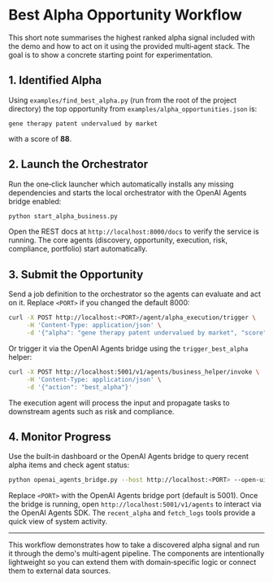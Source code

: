 # Best Alpha Opportunity Workflow

This short note summarises the highest ranked alpha signal included with the demo and how to act on it using the
  provided multi‑agent stack. The goal is to show a concrete starting point for experimentation.

## 1. Identified Alpha

Using `examples/find_best_alpha.py` (run from the root of the project directory) the top opportunity from
  `examples/alpha_opportunities.json` is:

```
gene therapy patent undervalued by market
```
with a score of **88**.

## 2. Launch the Orchestrator

Run the one‑click launcher which automatically installs any missing dependencies and starts the local orchestrator with
  the OpenAI Agents bridge enabled:

```bash
python start_alpha_business.py
```

Open the REST docs at `http://localhost:8000/docs` to verify the service is running. The core agents (discovery,
  opportunity, execution, risk, compliance, portfolio) start automatically.

## 3. Submit the Opportunity

Send a job definition to the orchestrator so the agents can evaluate and act on it. Replace `<PORT>` if you changed the
  default 8000:

```bash
curl -X POST http://localhost:<PORT>/agent/alpha_execution/trigger \
     -H 'Content-Type: application/json' \
     -d '{"alpha": "gene therapy patent undervalued by market", "score": 88}'
```

Or trigger it via the OpenAI Agents bridge using the ``trigger_best_alpha``
helper:

```bash
curl -X POST http://localhost:5001/v1/agents/business_helper/invoke \
     -H 'Content-Type: application/json' \
     -d '{"action": "best_alpha"}'
```

The execution agent will process the input and propagate tasks to downstream agents such as risk and compliance.

## 4. Monitor Progress

Use the built‑in dashboard or the OpenAI Agents bridge to query recent alpha items and check agent status:

```bash
python openai_agents_bridge.py --host http://localhost:<PORT> --open-ui
```

Replace `<PORT>` with the OpenAI Agents bridge port (default is 5001). Once the bridge is running, open
  `http://localhost:5001/v1/agents` to interact via the OpenAI Agents SDK. The `recent_alpha` and `fetch_logs` tools
  provide a quick view of system activity.

---

This workflow demonstrates how to take a discovered alpha signal and run it through the demo's multi‑agent pipeline. The
  components are intentionally lightweight so you can extend them with domain‑specific logic or connect them to external
  data sources.
